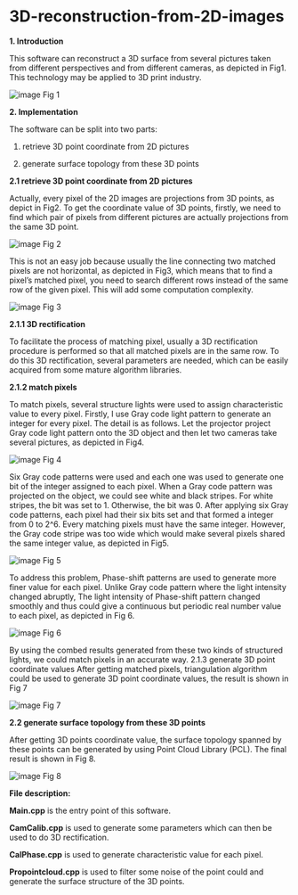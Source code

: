 # 3D-reconstruction-from-2D-images

**1.	Introduction**

This software can reconstruct a 3D surface from several pictures taken from different perspectives and from different cameras, as depicted in Fig1. This technology may be applied to 3D print industry.

![image](https://user-images.githubusercontent.com/67689632/200151754-5f3ad833-32bc-4526-8e96-14b1ffd5dfc6.png)
Fig 1

**2.	Implementation**

The software can be split into two parts:

1. retrieve 3D point coordinate from 2D pictures

2. generate surface topology from these 3D points

**2.1 retrieve 3D point coordinate from 2D pictures**

Actually, every pixel of the 2D images are projections from 3D points, as depict in Fig2. To get the coordinate value of 3D points, firstly, we need to find which pair of pixels from different pictures are actually projections from the same 3D point.

![image](https://user-images.githubusercontent.com/67689632/200151759-3c0d83a8-44f9-4432-9aed-413b5f78dbb6.png)
Fig 2

This is not an easy job because usually the line connecting two matched pixels are not horizontal, as depicted in Fig3, which means that to find a pixel’s matched pixel, you need to search different rows instead of the same row of the given pixel. This will add some computation complexity.

![image](https://user-images.githubusercontent.com/67689632/200151760-2f5237eb-36ba-4758-9f44-87acc1077859.png)
Fig 3

**2.1.1 3D rectification**

To facilitate the process of matching pixel, usually a 3D rectification procedure is performed so that all matched pixels are in the same row. To do this 3D rectification, several parameters are needed, which can be easily acquired from some mature algorithm libraries.

**2.1.2 match pixels**

To match pixels, several structure lights were used to assign characteristic value to every pixel. Firstly, I use Gray code light pattern to generate an integer for every pixel. The detail is as follows. Let the projector project Gray code light pattern onto the 3D object and then let two cameras take several pictures, as depicted in Fig4.

![image](https://user-images.githubusercontent.com/67689632/200151761-2cd9aec0-b475-4787-95f2-5f71a7159696.png)
Fig 4

Six Gray code patterns were used and each one was used to generate one bit of the integer assigned to each pixel. When a Gray code pattern was projected on the object, we could see white and black stripes. For white stripes, the bit was set to 1. Otherwise, the bit was 0. After applying six Gray code patterns, each pixel had their six bits set and that formed a integer from 0 to 2^6. Every matching pixels must have the same integer. However, the Gray code stripe was too wide which would make several pixels shared the same integer value, as depicted in Fig5.

![image](https://user-images.githubusercontent.com/67689632/200151763-97064ab4-baa3-4e08-b635-7d5250b47305.png)
Fig 5

To address this problem, Phase-shift patterns are used to generate more finer value for each pixel. Unlike Gray code pattern where the light intensity changed abruptly, The light intensity of Phase-shift pattern changed smoothly and thus could give a continuous but periodic real number value to each pixel, as depicted in Fig 6.

![image](https://user-images.githubusercontent.com/67689632/200151766-8d3b977f-38f1-4004-a17b-a8f0c0f7a589.png)
Fig 6

By using the combed results generated from these two kinds of structured lights, we could match pixels in an accurate way.
2.1.3 generate 3D point coordinate values
After getting matched pixels, triangulation algorithm could be used to generate 3D point coordinate values, the result is shown in Fig 7

![image](https://user-images.githubusercontent.com/67689632/200151770-a90122b8-78a5-47e8-aa53-b4a6e92cfd82.png)
Fig 7

**2.2 generate surface topology from these 3D points**

After getting 3D points coordinate value, the surface topology spanned by these points can be generated by using Point Cloud Library (PCL). The final result is shown in Fig 8.

![image](https://user-images.githubusercontent.com/67689632/200151773-881729a3-eb40-4330-9c73-9612e6200bd0.png)
Fig 8

**File description:**

**Main.cpp** is the entry point of this software.

**CamCalib.cpp** is used to generate some parameters which can then be used to do 3D rectification.

**CalPhase.cpp** is used to generate characteristic value for each pixel.

**Propointcloud.cpp** is used to filter some noise of the point could and generate the surface structure of the 3D points.
